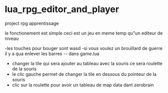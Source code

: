 # lua_rpg_editor_and_player
project rpg apprentissage

le fonctionement est simple ceci est un jeu en meme temp qu"un editeur de niveau

-les touches pour bouger sont wasd
-si vous voulez un brouillard de guerre il y a qua enlever les barres -- dans game.lua

- changer la tile qui sera ajouter au tableau avec la souris ce sera roulette de la souris
- le clic gauche permet de changer la tile en dessous du pointeur de la souris
- clic sur la roulette pour avoir un tableau de map data dant zerobrain
